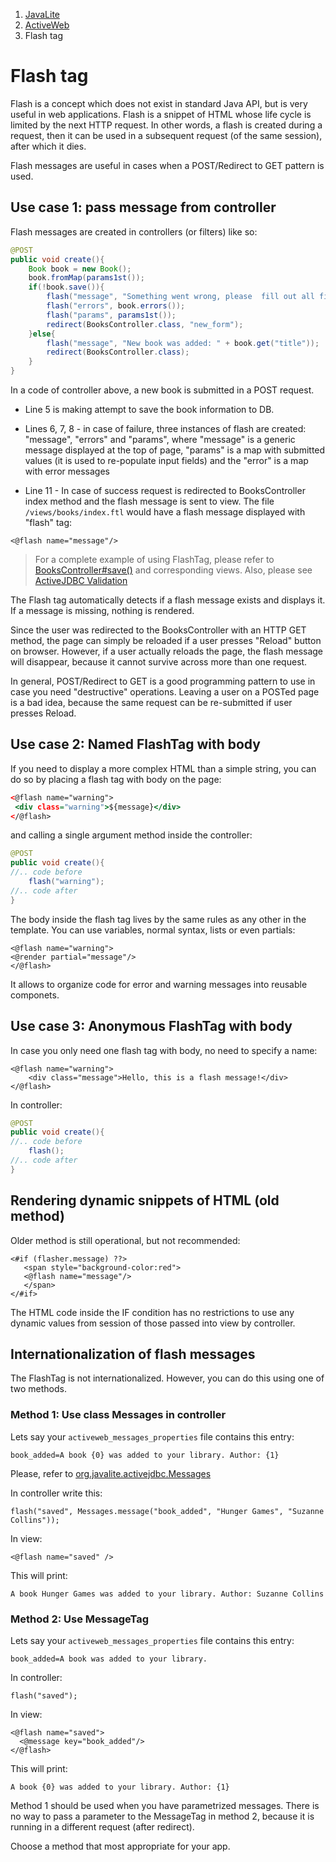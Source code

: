 <ol class=breadcrumb>
   <li><a href=/>JavaLite</a></li>
   <li><a href=/activeweb>ActiveWeb</a></li>
   <li class=active>Flash tag</li>
</ol>
<div class=page-header>
   <h1>Flash tag <small></small></h1>
</div>


Flash is a concept which does not exist in standard Java API, but is very useful in web applications. Flash is a snippet
of HTML whose life cycle is limited by the next HTTP request. In other words, a flash is created during a request, then
it can be used in a subsequent request (of the same session), after which it dies.

Flash messages are useful in cases when a POST/Redirect to GET pattern is used.

## Use case 1: pass message from controller

Flash messages are created in controllers (or filters) like so:

~~~~ {.java  }
@POST
public void create(){
    Book book = new Book();
    book.fromMap(params1st());
    if(!book.save()){
        flash("message", "Something went wrong, please  fill out all fields");
        flash("errors", book.errors());
        flash("params", params1st());
        redirect(BooksController.class, "new_form");
    }else{
        flash("message", "New book was added: " + book.get("title"));
        redirect(BooksController.class);
    }
}
~~~~

In a code of controller above, a new book is submitted in a POST request.

* Line 5 is making attempt to save the book information to DB.

* Lines 6, 7, 8  - in case of failure, three instances of flash are created: "message", "errors" and "params", where "message"
is a generic message displayed at the top of page, "params" is a map with submitted values
(it is used  to re-populate input fields) and the "error" is a map with error messages

* Line 11 -  In case of success request is redirected to BooksController index method and the flash message is sent to view.
The file `/views/books/index.ftl` would have a flash message displayed with "flash" tag:

~~~~ {.html}
<@flash name="message"/>
~~~~

> For a complete example of using FlashTag, please refer to [BooksController#save()](https://github.com/javalite/activeweb-simple/blob/master/src/main/java/app/controllers/BooksController.java#L45)
and corresponding views. Also, please see [ActiveJDBC Validation](validations)


The Flash tag automatically detects if a flash message exists and displays it. If a message is missing, nothing is rendered.

Since the user was redirected to the BooksController with an HTTP GET method, the page can simply be reloaded if a user
presses "Reload" button on browser. However, if a user actually reloads the page, the flash message will disappear,
because it cannot survive across more than one request.

In general, POST/Redirect to GET is a good programming pattern to use in case you need "destructive" operations.
Leaving a user on a POSTed page is a bad idea, because the same request can be re-submitted if user presses Reload.



## Use case 2: Named FlashTag with body

If you need to display a more complex HTML than a simple string, you can do so by placing a flash tag with body on the page: 

~~~~ {.html  }
<@flash name="warning">
 <div class="warning">${message}</div>
</@flash>
~~~~

and calling a single argument method inside the controller: 

~~~~ {.java  }
@POST
public void create(){
//.. code before
    flash("warning");
//.. code after
}
~~~~


The body inside the flash tag lives by the same rules as any other in the template. You can use variables, normal syntax, lists or even 
partials: 

~~~~ {.html}
<@flash name="warning">
<@render partial="message"/>
</@flash>
~~~~

It allows to organize code for error and warning messages into reusable componets. 


## Use case 3: Anonymous FlashTag with body

In case you only need one flash tag with body, no need to specify a name:

~~~~ {.html}
<@flash name="warning">
    <div class="message">Hello, this is a flash message!</div>
</@flash>
~~~~


In controller:

~~~~ {.java  }
@POST
public void create(){
//.. code before
    flash();
//.. code after
}
~~~~


## Rendering dynamic snippets of HTML (old method)

Older method is still operational, but not recommended: 

~~~~ {.html}
<#if (flasher.message) ??>
   <span style="background-color:red">
   <@flash name="message"/>
   </span>
</#if>
~~~~

The HTML code inside the IF condition has no restrictions to use any dynamic values from session of those passed into view by controller.

## Internationalization of flash messages


The FlashTag is not internationalized. However, you can do this using one of two methods.


### Method 1: Use class Messages in controller

Lets say your `activeweb_messages_properties` file contains this entry:

    book_added=A book {0} was added to your library. Author: {1}

Please, refer to [org.javalite.activejdbc.Messages](http://javalite.github.io/activejdbc/org/javalite/activejdbc/Messages.html)

In controller write this:

~~~~ {.java}
flash("saved", Messages.message("book_added", "Hunger Games", "Suzanne Collins"));
~~~~ 

In view: 

~~~~ {.html}
<@flash name="saved" />
~~~~

This will print:  

~~~~ {.html}
A book Hunger Games was added to your library. Author: Suzanne Collins
~~~~ 

### Method 2: Use MessageTag

Lets say your `activeweb_messages_properties` file contains this entry:

~~~~ {.html}
book_added=A book was added to your library.
~~~~ 

In controller:

~~~~ {.java}
flash("saved");
~~~~ 

In view: 


~~~~ {.html}
<@flash name="saved">
  <@message key="book_added"/>
</@flash>
~~~~ 


This will print: 
    
~~~~ {.html}
A book {0} was added to your library. Author: {1}
~~~~ 

Method 1 should be used when you have parametrized messages. There is no way to pass a parameter to the MessageTag in method 2, 
because it is running in a different request (after redirect).

Choose a method that most appropriate for your app.
